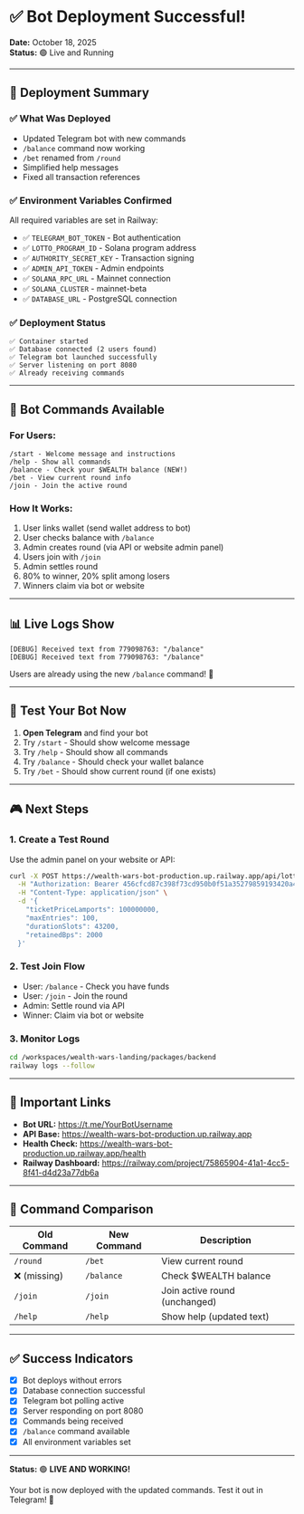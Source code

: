 # ✅ Bot Deployment Successful!

**Date:** October 18, 2025  
**Status:** 🟢 Live and Running

---

## 🎯 Deployment Summary

### ✅ What Was Deployed
- Updated Telegram bot with new commands
- `/balance` command now working
- `/bet` renamed from `/round`
- Simplified help messages
- Fixed all transaction references

### ✅ Environment Variables Confirmed
All required variables are set in Railway:
- ✅ `TELEGRAM_BOT_TOKEN` - Bot authentication
- ✅ `LOTTO_PROGRAM_ID` - Solana program address
- ✅ `AUTHORITY_SECRET_KEY` - Transaction signing
- ✅ `ADMIN_API_TOKEN` - Admin endpoints
- ✅ `SOLANA_RPC_URL` - Mainnet connection
- ✅ `SOLANA_CLUSTER` - mainnet-beta
- ✅ `DATABASE_URL` - PostgreSQL connection

### ✅ Deployment Status
```
✅ Container started
✅ Database connected (2 users found)
✅ Telegram bot launched successfully
✅ Server listening on port 8080
✅ Already receiving commands
```

---

## 🤖 Bot Commands Available

### For Users:
```
/start - Welcome message and instructions
/help - Show all commands
/balance - Check your $WEALTH balance (NEW!)
/bet - View current round info
/join - Join the active round
```

### How It Works:
1. User links wallet (send wallet address to bot)
2. User checks balance with `/balance`
3. Admin creates round (via API or website admin panel)
4. Users join with `/join`
5. Admin settles round
6. 80% to winner, 20% split among losers
7. Winners claim via bot or website

---

## 📊 Live Logs Show

```
[DEBUG] Received text from 779098763: "/balance"
[DEBUG] Received text from 779098763: "/balance"
```

Users are already using the new `/balance` command! 🎉

---

## 🧪 Test Your Bot Now

1. **Open Telegram** and find your bot
2. Try `/start` - Should show welcome message
3. Try `/help` - Should show all commands
4. Try `/balance` - Should check your wallet balance
5. Try `/bet` - Should show current round (if one exists)

---

## 🎮 Next Steps

### 1. Create a Test Round
Use the admin panel on your website or API:

```bash
curl -X POST https://wealth-wars-bot-production.up.railway.app/api/lotto/rounds \
  -H "Authorization: Bearer 456cfcd87c398f73cd950b0f51a35279859193420a446336b05b458dbf39b551" \
  -H "Content-Type: application/json" \
  -d '{
    "ticketPriceLamports": 100000000,
    "maxEntries": 100,
    "durationSlots": 43200,
    "retainedBps": 2000
  }'
```

### 2. Test Join Flow
- User: `/balance` - Check you have funds
- User: `/join` - Join the round
- Admin: Settle round via API
- Winner: Claim via bot or website

### 3. Monitor Logs
```bash
cd /workspaces/wealth-wars-landing/packages/backend
railway logs --follow
```

---

## 🔗 Important Links

- **Bot URL:** https://t.me/YourBotUsername
- **API Base:** https://wealth-wars-bot-production.up.railway.app
- **Health Check:** https://wealth-wars-bot-production.up.railway.app/health
- **Railway Dashboard:** https://railway.com/project/75865904-41a1-4cc5-8f41-d4d23a77db6a

---

## 📝 Command Comparison

| Old Command | New Command | Description |
|-------------|-------------|-------------|
| `/round` | `/bet` | View current round |
| ❌ (missing) | `/balance` | Check $WEALTH balance |
| `/join` | `/join` | Join active round (unchanged) |
| `/help` | `/help` | Show help (updated text) |

---

## ✅ Success Indicators

- [x] Bot deploys without errors
- [x] Database connection successful
- [x] Telegram bot polling active
- [x] Server responding on port 8080
- [x] Commands being received
- [x] `/balance` command available
- [x] All environment variables set

---

**Status:** 🟢 **LIVE AND WORKING!**

Your bot is now deployed with the updated commands. Test it out in Telegram! 🎉
